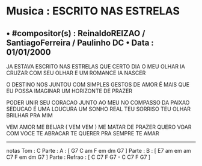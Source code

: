 # Musica : ESCRITO NAS ESTRELAS
• #compositor(s) : ReinaldoREIZAO / SantiagoFerreira / Paulinho DC
• Data :  01/01/2000
---

JA ESTAVA ESCRITO NAS ESTRELAS
QUE CERTO DIA O MEU OLHAR IA CRUZAR COM SEU OLHAR E UM ROMANCE IA NASCER

O DESTINO NOS JUNTOU COM SIMPLES GESTOS DE AMOR
É MAIS QUE EU POSSA IMAGINAR
UM HORIZONTE DE PRAZER

PODER UNIR SEU CORACAO JUNTO AO MEU
NO COMPASSO DA PAIXAO SEDUCAO
É UMA LOUCURA UM SONHO REAL
TEU SORRISO TEU OLHAR BRILHAR PRA MIM

VEM AMOR ME BEIJAR ( VEM VEM )
ME MATAR DE PRAZER
QUERO VOAR COM VOCE
TE ABRACAR TE QUERER
PRA SEMPRE TE AMAR



---
notas
Tom : C
Parte : A : [ G7 C am F em dm G7  ]
Parte : B : [ E7 am em am C7 F  em dm G7 ]
Parte : Refrao : [ C C7 F G7 - C C7 F G7 ]